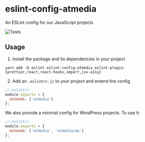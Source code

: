 # eslint-config-atmedia

An ESLint config for our JavaScript projects

![Tests](https://github.com/stephensauceda/eslint-config-atmedia/workflows/Tests/badge.svg)

## Usage

1. Install the package and its dependencies in your project

`yarn add -D eslint eslint-config-atmedia eslint-plugin-{prettier,react,react-hooks,import,jsx-a11y}`

2. Add an `.eslintrc.js` to your project and extend the config

```js
//.eslintrc
module.exports = {
  extends: ['atmedia']
};
```

We also provide a minimal config for WordPress projects. To use it:

```js
//.eslintrc
module.exports = {
  extends: ['atmedia', 'atmedia/wp']
};
```
